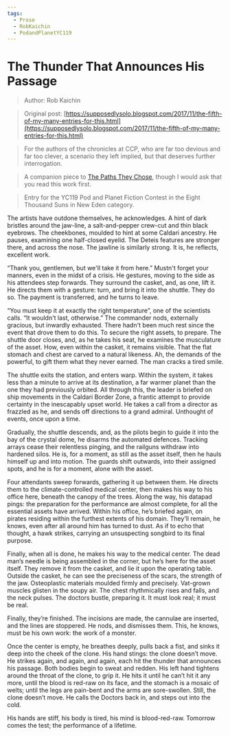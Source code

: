 ```yaml
---
tags:
  - Prose
  - RobKaichin
  - PodandPlanetYC119
---
```


# The Thunder That Announces His Passage

> Author: Rob Kaichin

> Original post: [https://supposedlysolo.blogspot.com/2017/11/the-fifth-of-my-many-entries-for-this.html](https://supposedlysolo.blogspot.com/2017/11/the-fifth-of-my-many-entries-for-this.html)

> For the authors of the chronicles at CCP, who are far too devious and far too clever, a scenario they left implied, but that deserves further interrogation.

> A companion piece to [The Paths They Chose](./thepaththeychose.md), though I would ask that you read this work first.

> Entry for the YC119 Pod and Planet Fiction Contest in the Eight Thousand Suns in New Eden category.


 The artists have outdone themselves, he acknowledges. A hint of dark bristles around the jaw-line, a salt-and-pepper crew-cut and thin black eyebrows. The cheekbones, moulded to hint at some Caldari ancestry. He pauses, examining one half-closed eyelid. The Deteis features are stronger there, and across the nose. The jawline is similarly strong. It is, he reflects, excellent work. 

“Thank you, gentlemen, but we'll take it from here.” Mustn't forget your manners, even in the midst of a crisis. He gestures, moving to the side as his attendees step forwards. They surround the casket, and, as one, lift it. He directs them with a gesture: turn, and bring it into the shuttle. They do so. The payment is transferred, and he turns to leave. 

“You must keep it at exactly the right temperature”, one of the scientists calls. “It wouldn't last, otherwise.” The commander nods, externally gracious, but inwardly exhausted. There hadn't been much rest since the event that drove them to do this. To secure the right assets, to prepare. The shuttle door closes, and, as he takes his seat, he examines the musculature of the asset. How, even within the casket, it remains visible. That the flat stomach and chest are carved to a natural likeness. Ah, the demands of the powerful, to gift them what they never earned. The man cracks a tired smile. 

The shuttle exits the station, and enters warp. Within the system, it takes less than a minute to arrive at its destination, a far warmer planet than the one they had previously orbited. All through this, the leader is briefed on ship movements in the Caldari Border Zone, a frantic attempt to provide certainty in the inescapably upset world. He takes a call from a director as frazzled as he, and sends off directions to a grand admiral. Unthought of events, once upon a time. 

Gradually, the shuttle descends, and, as the pilots begin to guide it into the bay of the crystal dome, he disarms the automated defences. Tracking arrays cease their relentless pinging, and the railguns withdraw into hardened silos. He is, for a moment, as still as the asset itself, then he hauls himself up and into motion. The guards shift outwards, into their assigned spots, and he is for a moment, alone with the asset. 

Four attendants sweep forwards, gathering it up between them. He directs them to the climate-controlled medical center, then makes his way to his office here, beneath the canopy of the trees. Along the way, his datapad pings: the preparation for the performance are almost complete, for all the essential assets have arrived. Within his office, he’s briefed again, on pirates residing within the furthest extents of his domain. They’ll remain, he knows, even after all around him has turned to dust. As if to echo that thought, a hawk strikes, carrying an unsuspecting songbird to its final purpose.

 Finally, when all is done, he makes his way to the medical center. The dead man’s needle is being assembled in the corner, but he’s here for the asset itself. They remove it from the casket, and lie it upon the operating table. Outside the casket, he can see the preciseness of the scars, the strength of the jaw. Osteoplastic materials moulded firmly and precisely.  Vat-grown muscles glisten in the soupy air. The chest rhythmically rises and falls, and the neck pulses. The doctors bustle, preparing it. It must look real; it must be real. 

 Finally, they’re finished. The incisions are made, the cannulae are inserted, and the lines are stoppered. He nods, and dismisses them. This, he knows, must be his own work: the work of a monster.

 Once the center is empty, he breathes deeply, pulls back a fist, and sinks it deep into the cheek of the clone. His hand stings: the clone doesn’t move. He strikes again, and again, and again, each hit the thunder that announces his passage. Both bodies begin to sweat and redden. His left hand tightens around the throat of the clone, to grip it. He hits it until he can’t hit it any more, until the blood is red-raw on its face, and the stomach is a mosaic of welts; until the legs are pain-bent and the arms are sore-swollen. Still, the clone doesn’t move. He calls the Doctors back in, and steps out into the cold. 

 His hands are stiff, his body is tired, his mind is blood-red-raw. Tomorrow comes the test; the performance of a lifetime. 